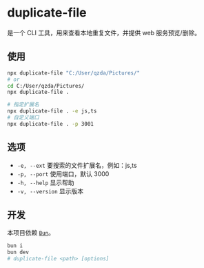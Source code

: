 # duplicate-file

是一个 CLI 工具，用来查看本地重复文件，并提供 web 服务预览/删除。

## 使用

```bash
npx duplicate-file "C:/User/qzda/Pictures/"
# or
cd C:/User/qzda/Pictures/
npx duplicate-file .

# 指定扩展名
npx duplicate-file . -e js,ts
# 自定义端口
npx duplicate-file . -p 3001
```

## 选项

- `-e, --ext` 要搜索的文件扩展名，例如：js,ts
- `-p, --port` 使用端口，默认 3000
- `-h, --help` 显示帮助
- `-v, --version` 显示版本

## 开发

本项目依赖 [`Bun`](https://bun.sh)。

```bash
bun i
bun dev
# duplicate-file <path> [options]
```
